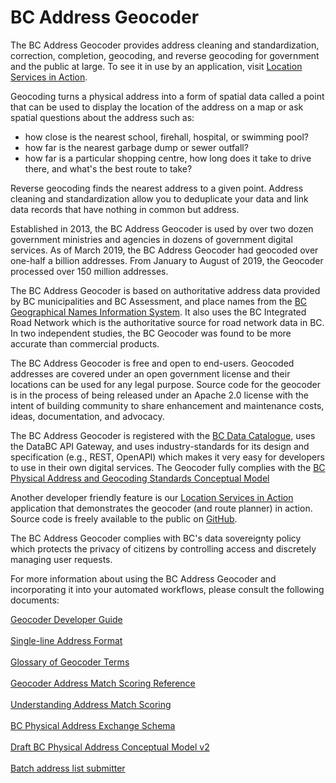 # BC Address Geocoder
The BC Address Geocoder provides address cleaning and standardization, correction, completion, geocoding, and reverse geocoding for government and the public at large. To see it in use by an application, visit [Location Services in Action](https://ols-demo.apps.gov.bc.ca/index.html).

Geocoding turns a physical address into a form of spatial data called a point that can be used to display the location of the address on a map or ask spatial questions about the address such as:
   - how close is the nearest school, firehall, hospital, or swimming pool?
   - how far is the nearest garbage dump or sewer outfall?
   - how far is a particular shopping centre, how long does it take to drive there, and what's the best route to take?
   
Reverse geocoding finds the nearest address to a given point. Address cleaning and standardization allow you to deduplicate your data and link data records that have nothing in common but address.

Established in 2013, the BC Address Geocoder is used by over two dozen government ministries and agencies in dozens of government digital services. As of March 2019, the BC Address Geocoder had geocoded over one-half a billion addresses. From January to August of 2019, the Geocoder processed over 150 million addresses.

The BC Address Geocoder is based on authoritative address data provided by BC municipalities and BC Assessment, and place names from the [BC Geographical Names Information System](https://www2.gov.bc.ca/gov/content/governments/celebrating-british-columbia/historic-places/geographical-names). It also uses the BC Integrated Road Network which is the authoritative source for road network data in BC. In two independent studies, the BC Geocoder was found to be more accurate than commercial products.

The BC Address Geocoder is free and open to end-users. Geocoded addresses are covered under an open government license and their locations can be used for any legal purpose. Source code for the geocoder is in the process of being released under an Apache 2.0 license with the intent of building community to share enhancement and maintenance costs, ideas, documentation, and advocacy.

The BC Address Geocoder is registered with the [BC Data Catalogue](https://catalogue.data.gov.bc.ca/dataset/bc-address-geocoder-web-service), uses the DataBC API Gateway, and uses industry-standards for its design and specification (e.g., REST, OpenAPI) which makes it very easy for developers to use in their own digital services. The Geocoder fully complies with the [BC Physical Address and Geocoding Standards Conceptual Model](https://www2.gov.bc.ca/assets/gov/government/services-for-government-and-broader-public-sector/information-technology-services/standards-files/physical_address_and_geocoding_standards_-_conceptual_model.pdf)

Another developer friendly feature is our [Location Services in Action](https://ols-demo.apps.gov.bc.ca/index.html) application that demonstrates the geocoder (and route planner) in action. Source code is freely available to the public on [GitHub](https://github.com/bcgov/ols-devkit/tree/gh-pages/ols-demo).

The BC Address Geocoder complies with BC's data sovereignty policy which protects the privacy of citizens by controlling access and discretely managing user requests.

For more information about using the BC Address Geocoder and incorporating it into your automated workflows, please consult the following documents:

[Geocoder Developer Guide](https://github.com/bcgov/ols-geocoder/blob/gh-pages/geocoder-developer-guide.md)<br><br>
[Single-line Address Format](https://github.com/bcgov/ols-geocoder/blob/gh-pages/singleLineAddressFormat.md)<br><br>
[Glossary of Geocoder Terms](https://github.com/bcgov/ols-geocoder/blob/gh-pages/glossary.md)<br><br>
[Geocoder Address Match Scoring Reference](https://github.com/bcgov/ols-geocoder/blob/gh-pages/faults.md)<br><br>
[Understanding Address Match Scoring](https://github.com/bcgov/ols-geocoder/blob/gh-pages/understanding-match-scoring.md)<br><br>
[BC Physical Address Exchange Schema](https://github.com/bcgov/ols-geocoder/blob/gh-pages/BCAddressExchangeSchema.md)<br><br>
[Draft BC Physical Address Conceptual Model v2](https://github.com/bcgov/ols-geocoder/blob/gh-pages/physical-address-conceptual-model.md)<br><br>
[Batch address list submitter](https://bcgov.github.io/ols-devkit/als/)
